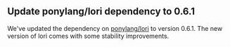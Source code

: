 ## Update ponylang/lori dependency to 0.6.1

We've updated the dependency on [ponylang/lori](https://github.com/ponylang/lori) to version 0.6.1. The new version of lori comes with some stability improvements.
